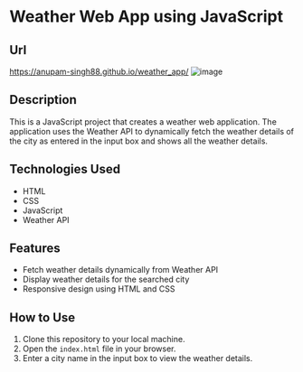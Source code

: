 # Weather Web App using JavaScript
## Url
https://anupam-singh88.github.io/weather_app/
![image](https://github.com/anupam-singh88/weather_app/assets/89381022/f0afc5b8-a7a7-4aad-9ec4-979a0f249d61)

## Description
This is a JavaScript project that creates a weather web application. The application uses the Weather API to dynamically fetch the weather details of the city as entered in the input box and shows all the weather details.

## Technologies Used
- HTML
- CSS
- JavaScript
- Weather API

## Features
- Fetch weather details dynamically from Weather API
- Display weather details for the searched city
- Responsive design using HTML and CSS

## How to Use
1. Clone this repository to your local machine.
2. Open the `index.html` file in your browser.
3. Enter a city name in the input box to view the weather details.


